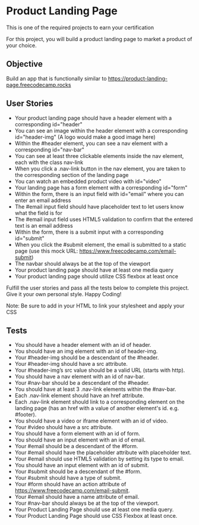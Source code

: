 # Product Landing Page

This is one of the required projects to earn your certification

For this project, you will build a product landing page to market a product of your choice.

## Objective

Build an app that is functionally similar to https://product-landing-page.freecodecamp.rocks

## User Stories

- Your product landing page should have a header element with a corresponding id="header"
- You can see an image within the header element with a corresponding id="header-img" (A logo would make a good image here)
- Within the #header element, you can see a nav element with a corresponding id="nav-bar"
- You can see at least three clickable elements inside the nav element, each with the class nav-link
- When you click a .nav-link button in the nav element, you are taken to the corresponding section of the landing page
- You can watch an embedded product video with id="video"
- Your landing page has a form element with a corresponding id="form"
- Within the form, there is an input field with id="email" where you can enter an email address
- The #email input field should have placeholder text to let users know what the field is for
- The #email input field uses HTML5 validation to confirm that the entered text is an email address
- Within the form, there is a submit input with a corresponding id="submit"
- When you click the #submit element, the email is submitted to a static page (use this mock URL: https://www.freecodecamp.com/email-submit)
- The navbar should always be at the top of the viewport
- Your product landing page should have at least one media query
- Your product landing page should utilize CSS flexbox at least once

Fulfill the user stories and pass all the tests below to complete this project. Give it your own personal style. Happy Coding!

Note: Be sure to add <link rel="stylesheet" href="styles.css"> in your HTML to link your stylesheet and apply your CSS

## Tests

- You should have a header element with an id of header.
- You should have an img element with an id of header-img.
- Your #header-img should be a descendant of the #header.
- Your #header-img should have a src attribute.
- Your #header-img’s src value should be a valid URL (starts with http).
- You should have a nav element with an id of nav-bar.
- Your #nav-bar should be a descendant of the #header.
- You should have at least 3 .nav-link elements within the #nav-bar.
- Each .nav-link element should have an href attribute.
- Each .nav-link element should link to a corresponding element on the landing page (has an href with a value of another element's id. e.g. #footer).
- You should have a video or iframe element with an id of video.
- Your #video should have a src attribute.
- You should have a form element with an id of form.
- You should have an input element with an id of email.
- Your #email should be a descendant of the #form.
- Your #email should have the placeholder attribute with placeholder text.
- Your #email should use HTML5 validation by setting its type to email.
- You should have an input element with an id of submit.
- Your #submit should be a descendant of the #form.
- Your #submit should have a type of submit.
- Your #form should have an action attribute of https://www.freecodecamp.com/email-submit.
- Your #email should have a name attribute of email.
- Your #nav-bar should always be at the top of the viewport.
- Your Product Landing Page should use at least one media query.
- Your Product Landing Page should use CSS Flexbox at least once.
